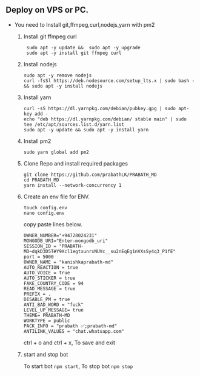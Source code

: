 ## Deploy on VPS or PC.
- You need to Install git,ffmpeg,curl,nodejs,yarn with pm2 
   1. Install git ffmpeg curl 
      ```
       sudo apt -y update &&  sudo apt -y upgrade 
       sudo apt -y install git ffmpeg curl
      ```
   2. Install nodejs 
      ```
      sudo apt -y remove nodejs
      curl -fsSl https://deb.nodesource.com/setup_lts.x | sudo bash - && sudo apt -y install nodejs
      ```

   3. Install yarn
      ```
      curl -sS https://dl.yarnpkg.com/debian/pubkey.gpg | sudo apt-key add - 
      echo "deb https://dl.yarnpkg.com/debian/ stable main" | sudo tee /etc/apt/sources.list.d/yarn.list
      sudo apt -y update && sudo apt -y install yarn
      ```

   4. Install pm2
      ```
      sudo yarn global add pm2
      ```

   5. Clone Repo and install required packages
      ```
      git clone https://github.com/prabathLK/PRABATH_MD
      cd PRABATH_MD
      yarn install --network-concurrency 1
      ```

   6. Create an env file for ENV. 
      ```
      touch config.env
      nano config.env
      ```
      copy paste lines below.

      ```
      OWNER_NUMBER="+94728024231"
      MONGODB_URI="Enter-mongodb_uri"
      SESSION_ID = "PRABATH-MD~dqkD3D5T#Y9Xcl1egtxunrxNUVc__su2nEqEg1nVXsSy4q3_P1fE"
      port = 5000
      OWNER_NAME = "kanishkaprabath-md"
      AUTO_REACTION = true
      AUTO_VOICE = true
      AUTO_STICKER = true
      FAKE_COUNTRY_CODE = 94
      READ_MESSAGE = true
      PREFIX = .
      DISABLE_PM = true
      ANTI_BAD_WORD = "fuck"
      LEVEL_UP_MESSAGE= true 
      THEME= PRABATH-MD
      WORKTYPE = public
      PACK_INFO = "prabath ✅;prabath-md"
      ANTILINK_VALUES = "chat.whatsapp.com"
      
      ```
      ctrl + o and ctrl + x, To save and exit

   7. start and stop bot

      To start bot ``` npm start ```,
      To stop bot ``` npm stop ```
